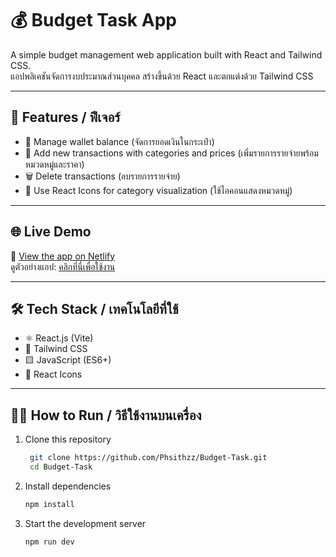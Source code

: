 # 💰 Budget Task App

A simple budget management web application built with React and Tailwind CSS.  
แอปพลิเคชันจัดการงบประมาณส่วนบุคคล สร้างขึ้นด้วย React และตกแต่งด้วย Tailwind CSS

---

## 🚀 Features / ฟีเจอร์

- 🏦 Manage wallet balance (จัดการยอดเงินในกระเป๋า)
- 📝 Add new transactions with categories and prices (เพิ่มรายการรายจ่ายพร้อมหมวดหมู่และราคา)
- 🗑️ Delete transactions (ลบรายการรายจ่าย)
- 🎨 Use React Icons for category visualization (ใช้ไอคอนแสดงหมวดหมู่)

---

## 🌐 Live Demo

🔗 [View the app on Netlify](https://budget-task.netlify.app/)  
ดูตัวอย่างแอป: [คลิกที่นี่เพื่อใช้งาน](https://budget-task.netlify.app/)

---

## 🛠️ Tech Stack / เทคโนโลยีที่ใช้

- ⚛️ React.js (Vite)
- 💨 Tailwind CSS
- 🟨 JavaScript (ES6+)
- 🎨 React Icons

---

## 🧑‍💻 How to Run / วิธีใช้งานบนเครื่อง

1. Clone this repository  
   ```bash
    git clone https://github.com/Phsithzz/Budget-Task.git
    cd Budget-Task

2. Install dependencies
    ```bash
    npm install

3. Start the development server
    ```bash
    npm run dev


